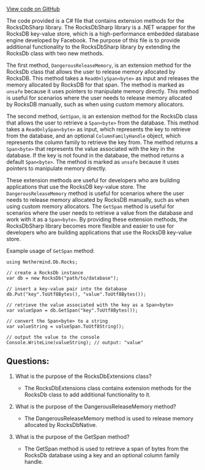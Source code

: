 [View code on GitHub](https://github.com/NethermindEth/nethermind/src/Nethermind/Nethermind.Db.Rocks/RocksDbExtensions.cs)

The code provided is a C# file that contains extension methods for the RocksDbSharp library. The RocksDbSharp library is a .NET wrapper for the RocksDB key-value store, which is a high-performance embedded database engine developed by Facebook. The purpose of this file is to provide additional functionality to the RocksDbSharp library by extending the RocksDb class with two new methods.

The first method, `DangerousReleaseMemory`, is an extension method for the RocksDb class that allows the user to release memory allocated by RocksDB. This method takes a `ReadOnlySpan<byte>` as input and releases the memory allocated by RocksDB for that span. The method is marked as `unsafe` because it uses pointers to manipulate memory directly. This method is useful for scenarios where the user needs to release memory allocated by RocksDB manually, such as when using custom memory allocators.

The second method, `GetSpan`, is an extension method for the RocksDb class that allows the user to retrieve a `Span<byte>` from the database. This method takes a `ReadOnlySpan<byte>` as input, which represents the key to retrieve from the database, and an optional `ColumnFamilyHandle` object, which represents the column family to retrieve the key from. The method returns a `Span<byte>` that represents the value associated with the key in the database. If the key is not found in the database, the method returns a default `Span<byte>`. The method is marked as `unsafe` because it uses pointers to manipulate memory directly.

These extension methods are useful for developers who are building applications that use the RocksDB key-value store. The `DangerousReleaseMemory` method is useful for scenarios where the user needs to release memory allocated by RocksDB manually, such as when using custom memory allocators. The `GetSpan` method is useful for scenarios where the user needs to retrieve a value from the database and work with it as a `Span<byte>`. By providing these extension methods, the RocksDbSharp library becomes more flexible and easier to use for developers who are building applications that use the RocksDB key-value store. 

Example usage of `GetSpan` method:

```
using Nethermind.Db.Rocks;

// create a RocksDb instance
var db = new RocksDb("path/to/database");

// insert a key-value pair into the database
db.Put("key".ToUtf8Bytes(), "value".ToUtf8Bytes());

// retrieve the value associated with the key as a Span<byte>
var valueSpan = db.GetSpan("key".ToUtf8Bytes());

// convert the Span<byte> to a string
var valueString = valueSpan.ToUtf8String();

// output the value to the console
Console.WriteLine(valueString); // output: "value"
```
## Questions: 
 1. What is the purpose of the RocksDbExtensions class?
    - The RocksDbExtensions class contains extension methods for the RocksDb class to add additional functionality to it.

2. What is the purpose of the DangerousReleaseMemory method?
    - The DangerousReleaseMemory method is used to release memory allocated by RocksDbNative.

3. What is the purpose of the GetSpan method?
    - The GetSpan method is used to retrieve a span of bytes from the RocksDb database using a key and an optional column family handle.
